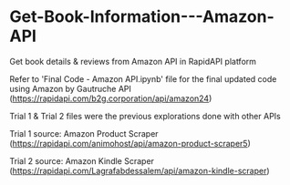 # Get-Book-Information---Amazon-API
Get book details &amp; reviews from Amazon API in RapidAPI platform

Refer to 'Final Code - Amazon API.ipynb' file for the final updated code using Amazon by Gautruche API (https://rapidapi.com/b2g.corporation/api/amazon24)


Trial 1 & Trial 2 files were the previous explorations done with other APIs

Trial 1 source: Amazon Product Scraper (https://rapidapi.com/animohost/api/amazon-product-scraper5)

Trial 2 source: Amazon Kindle Scraper (https://rapidapi.com/Lagrafabdessalem/api/amazon-kindle-scraper)
